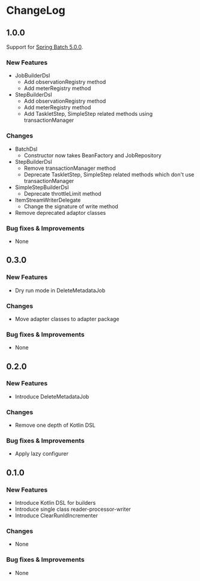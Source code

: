 # ChangeLog

## 1.0.0

Support for [Spring Batch 5.0.0](https://github.com/spring-projects/spring-batch/releases/tag/v5.0.0).

### New Features

- JobBuilderDsl
    - Add observationRegistry method
    - Add meterRegistry method
- StepBuilderDsl
    - Add observationRegistry method
    - Add meterRegistry method
    - Add TaskletStep, SimpleStep related methods using transactionManager

### Changes

- BatchDsl
    - Constructor now takes BeanFactory and JobRepository
- StepBuilderDsl
    - Remove transactionManager method
    - Deprecate TaskletStep, SimpleStep related methods which don't use transactionManager
- SimpleStepBuilderDsl
    - Deprecate throttleLimit method
- ItemStreamWriterDelegate
    - Change the signature of write method
- Remove deprecated adaptor classes

### Bug fixes & Improvements

- None

## 0.3.0

### New Features

- Dry run mode in DeleteMetadataJob

### Changes

- Move adapter classes to adapter package

### Bug fixes & Improvements

- None

## 0.2.0

### New Features

- Introduce DeleteMetadataJob

### Changes

- Remove one depth of Kotlin DSL

### Bug fixes & Improvements

- Apply lazy configurer

## 0.1.0

### New Features

- Introduce Kotlin DSL for builders
- Introduce single class reader-processor-writer
- Introduce ClearRunIdIncrementer

### Changes

- None

### Bug fixes & Improvements

- None
